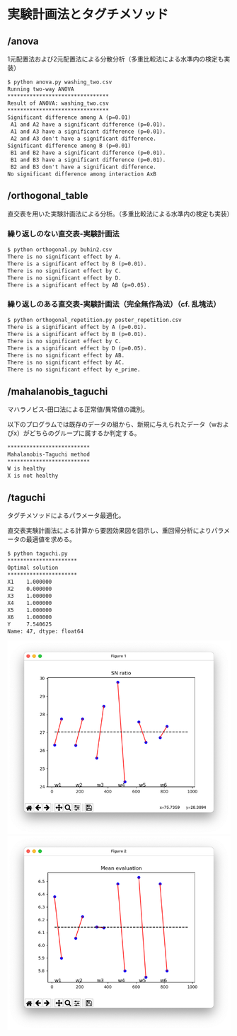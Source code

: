 # 実験計画法とタグチメソッド

## /anova
1元配置法および2元配置法による分散分析（多重比較法による水準内の検定も実装）


```
$ python anova.py washing_two.csv
Running two-way ANOVA
********************************
Result of ANOVA: washing_two.csv
********************************
Significant difference among A (p=0.01)
 A1 and A2 have a significant difference (p=0.01).
 A1 and A3 have a significant difference (p=0.01).
 A2 and A3 don't have a significant difference.
Significant difference among B (p=0.01)
 B1 and B2 have a significant difference (p=0.01).
 B1 and B3 have a significant difference (p=0.01).
 B2 and B3 don't have a significant difference.
No significant difference among interaction AxB
```


## /orthogonal_table
直交表を用いた実験計画法による分析。（多重比較法による水準内の検定も実装）

### 繰り返しのない直交表-実験計画法
```
$ python orthogonal.py buhin2.csv
There is no significant effect by A.
There is a significant effect by B (p=0.01).
There is no significant effect by C.
There is no significant effect by D.
There is a significant effect by AB (p=0.05).
```
### 繰り返しのある直交表-実験計画法（完全無作為法）（cf. 乱塊法）
```
$ python orthogonal_repetition.py poster_repetition.csv
There is a significant effect by A (p=0.01).
There is a significant effect by B (p=0.01).
There is no significant effect by C.
There is a significant effect by D (p=0.05).
There is no significant effect by AB.
There is no significant effect by AC.
There is no significant effect by e_prime.

```

## /mahalanobis_taguchi
マハラノビス-田口法による正常値/異常値の識別。

以下のプログラムでは既存のデータの組から、新規に与えられたデータ（wおよびx）がどちらのグループに属するか判定する。

```
**************************
Mahalanobis-Taguchi method
**************************
W is healthy
X is not healthy
```


## /taguchi
タグチメソッドによるパラメータ最適化。

直交表実験計画法による計算から要因効果図を図示し、重回帰分析によりパラメータの最適値を求める。
```
$ python taguchi.py
**********************
Optimal solution
**********************
X1    1.000000
X2    0.000000
X3    1.000000
X4    1.000000
X5    1.000000
X6    1.000000
Y     7.540625
Name: 47, dtype: float64
```
![](image/sn.png)
![](image/eval.png)
